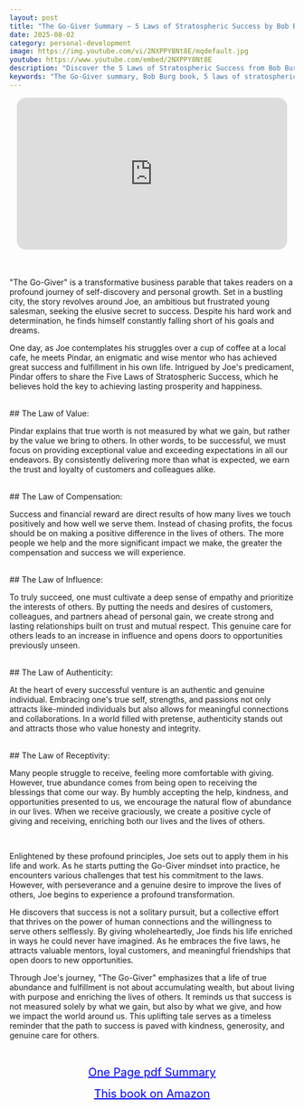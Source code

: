 ```yaml
---
layout: post
title: "The Go-Giver Summary – 5 Laws of Stratospheric Success by Bob Burg"
date: 2025-08-02
category: personal-development
image: https://img.youtube.com/vi/2NXPPY8Nt8E/mqdefault.jpg
youtube: https://www.youtube.com/embed/2NXPPY8Nt8E
description: "Discover the 5 Laws of Stratospheric Success from Bob Burg’s 'The Go-Giver.' Learn how generosity, authenticity, and value creation can lead to lasting success and fulfillment in business and life."
keywords: "The Go-Giver summary, Bob Burg book, 5 laws of stratospheric success, business parable, generosity and success, value creation, personal development, giving mindset"
---
```


<div style="display: flex; justify-content: center; margin-bottom: 20px;">
  <div style="aspect-ratio: 16 / 9; width: 95%; max-width: 700px; position: relative;">
    <iframe 
      src="https://www.youtube.com/embed/2NXPPY8Nt8E"
      title=""
      allowfullscreen
      frameborder="0"
      style="position: absolute; inset: 0; width: 100%; height: 100%; border-radius: 16px;">
    </iframe>
  </div>
</div>

<div style="height: 15px;"></div>
<!-- ..................................................................... -->

"The Go-Giver" is a transformative business parable that takes readers on a profound journey of self-discovery and personal growth. Set in a bustling city, the story revolves around Joe, an ambitious but frustrated young salesman, seeking the elusive secret to success. Despite his hard work and determination, he finds himself constantly falling short of his goals and dreams.


One day, as Joe contemplates his struggles over a cup of coffee at a local cafe, he meets Pindar, an enigmatic and wise mentor who has achieved great success and fulfillment in his own life. Intrigued by Joe's predicament, Pindar offers to share the Five Laws of Stratospheric Success, which he believes hold the key to achieving lasting prosperity and happiness.


<br>
## The Law of Value:


Pindar explains that true worth is not measured by what we gain, but rather by the value we bring to others. In other words, to be successful, we must focus on providing exceptional value and exceeding expectations in all our endeavors. By consistently delivering more than what is expected, we earn the trust and loyalty of customers and colleagues alike.



<br>
## The Law of Compensation:


Success and financial reward are direct results of how many lives we touch positively and how well we serve them. Instead of chasing profits, the focus should be on making a positive difference in the lives of others. The more people we help and the more significant impact we make, the greater the compensation and success we will experience.



<br>
## The Law of Influence:


To truly succeed, one must cultivate a deep sense of empathy and prioritize the interests of others. By putting the needs and desires of customers, colleagues, and partners ahead of personal gain, we create strong and lasting relationships built on trust and mutual respect. This genuine care for others leads to an increase in influence and opens doors to opportunities previously unseen.



<br>
## The Law of Authenticity:


At the heart of every successful venture is an authentic and genuine individual. Embracing one's true self, strengths, and passions not only attracts like-minded individuals but also allows for meaningful connections and collaborations. In a world filled with pretense, authenticity stands out and attracts those who value honesty and integrity.



<br>
## The Law of Receptivity:


Many people struggle to receive, feeling more comfortable with giving. However, true abundance comes from being open to receiving the blessings that come our way. By humbly accepting the help, kindness, and opportunities presented to us, we encourage the natural flow of abundance in our lives. When we receive graciously, we create a positive cycle of giving and receiving, enriching both our lives and the lives of others.

 
<br>

Enlightened by these profound principles, Joe sets out to apply them in his life and work. As he starts putting the Go-Giver mindset into practice, he encounters various challenges that test his commitment to the laws. However, with perseverance and a genuine desire to improve the lives of others, Joe begins to experience a profound transformation.

He discovers that success is not a solitary pursuit, but a collective effort that thrives on the power of human connections and the willingness to serve others selflessly. By giving wholeheartedly, Joe finds his life enriched in ways he could never have imagined. As he embraces the five laws, he attracts valuable mentors, loyal customers, and meaningful friendships that open doors to new opportunities.


Through Joe's journey, "The Go-Giver" emphasizes that a life of true abundance and fulfillment is not about accumulating wealth, but about living with purpose and enriching the lives of others. It reminds us that success is not measured solely by what we gain, but also by what we give, and how we impact the world around us. This uplifting tale serves as a timeless reminder that the path to success is paved with kindness, generosity, and genuine care for others.


<br>
<p style="text-align: center;">
  <a href="https://summary.readandgrowwise.com/gogiver" target="_blank" style="color: blue; text-decoration: underline; font-size: 20px;">
    One Page pdf Summary
  </a>
</p>
<p style="text-align: center;">
  <a href="https://amzn.to/3GSzNOV" target="_blank" style="color: blue; text-decoration: underline; font-size: 20px;">
    This book on Amazon
  </a>
</p>
